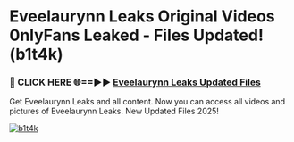 # Eveelaurynn Leaks Original Videos 0nlyFans Leaked - Files Updated! (b1t4k)

<h3>🔴 CLICK HERE 🌐==►► <a href="https://tinyurl.com/ehrbuxhb" rel="nofollow">Eveelaurynn Leaks Updated Files</a></h3>

Get Eveelaurynn Leaks and all content. Now you can access all videos and pictures of Eveelaurynn Leaks. New Updated Files 2025!

[![b1t4k](https://i.imgur.com/lVYEuWS.gif)](https://tinyurl.com/ehrbuxhb)
